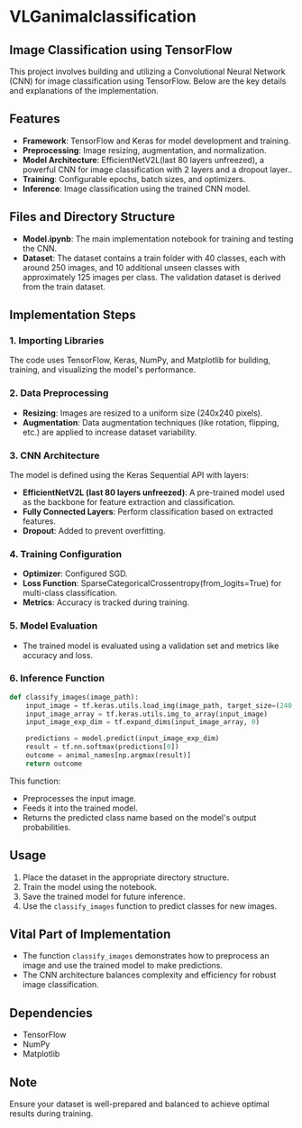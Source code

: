 # VLGanimalclassification

## Image Classification using TensorFlow

This project involves building and utilizing a Convolutional Neural Network (CNN) for image classification using TensorFlow. Below are the key details and explanations of the implementation.

## Features
- **Framework**: TensorFlow and Keras for model development and training.
- **Preprocessing**: Image resizing, augmentation, and normalization.
- **Model Architecture**: EfficientNetV2L(last 80 layers unfreezed), a powerful CNN for image classification with 2 layers and a dropout layer..
- **Training**: Configurable epochs, batch sizes, and optimizers.
- **Inference**: Image classification using the trained CNN model.

## Files and Directory Structure
- **Model.ipynb**: The main implementation notebook for training and testing the CNN.
- **Dataset**: The dataset contains a train folder with 40 classes, each with around 250 images, and 10 additional unseen classes with approximately 125 images per class. The validation dataset is derived from the train dataset.

## Implementation Steps

### 1. Importing Libraries
The code uses TensorFlow, Keras, NumPy, and Matplotlib for building, training, and visualizing the model's performance.

### 2. Data Preprocessing
- **Resizing**: Images are resized to a uniform size (240x240 pixels).
- **Augmentation**: Data augmentation techniques (like rotation, flipping, etc.) are applied to increase dataset variability.

### 3. CNN Architecture
The model is defined using the Keras Sequential API with layers:
- **EfficientNetV2L (last 80 layers unfreezed)**: A pre-trained model used as the backbone for feature extraction and classification.
- **Fully Connected Layers**: Perform classification based on extracted features.
- **Dropout**: Added to prevent overfitting.

### 4. Training Configuration
- **Optimizer**: Configured  SGD.
- **Loss Function**: SparseCategoricalCrossentropy(from_logits=True) for multi-class classification.
- **Metrics**: Accuracy is tracked during training.

### 5. Model Evaluation
- The trained model is evaluated using a validation set and metrics like accuracy and loss.

### 6. Inference Function
```python
def classify_images(image_path):
    input_image = tf.keras.utils.load_img(image_path, target_size=(240,240))
    input_image_array = tf.keras.utils.img_to_array(input_image)
    input_image_exp_dim = tf.expand_dims(input_image_array, 0)

    predictions = model.predict(input_image_exp_dim)
    result = tf.nn.softmax(predictions[0])
    outcome = animal_names[np.argmax(result)]
    return outcome
```
This function:
- Preprocesses the input image.
- Feeds it into the trained model.
- Returns the predicted class name based on the model's output probabilities.

## Usage
1. Place the dataset in the appropriate directory structure.
2. Train the model using the notebook.
3. Save the trained model for future inference.
4. Use the `classify_images` function to predict classes for new images.

## Vital Part of Implementation
- The function `classify_images` demonstrates how to preprocess an image and use the trained model to make predictions.
- The CNN architecture balances complexity and efficiency for robust image classification.

## Dependencies
- TensorFlow
- NumPy
- Matplotlib

## Note
Ensure your dataset is well-prepared and balanced to achieve optimal results during training.

